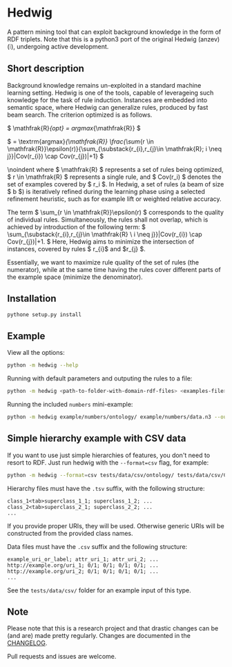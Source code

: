 # Hedwig #

A pattern mining tool that can exploit background knowledge in the form of RDF triplets.
Note that this is a python3 port of the original Hedwig (anzev) (:grey_exclamation:), undergoing active development.

## Short description ##

Background knowledge remains un-exploited in a standard machine learning setting. Hedwig is one of the tools, capable of leverageing such knowledge for the task of rule induction. Instances are embedded into semantic space, where Hedwig can generalize rules, produced by fast beam search. The criterion optimized is as follows.

$ \mathfrak{R}_{opt} = argmax_{\mathfrak{R}} $

$ = \textrm{argmax}_{\mathfrak{R}} \frac{\sum_{r \in \mathfrak{R}}\epsilon(r)}{\sum_{\substack{r_{i},r_{j}\in \mathfrak{R}; i \neq j}}|Cov(r_{i}) \cap Cov(r_{j})|+1} $

\noindent where $ \mathfrak{R} $ represents a set of rules being optimized, $ r \in \mathfrak{R} $ represents a single rule, and $ Cov(r_i) $ denotes the set of examples covered by $ r_i $. In Hedwig, a set of rules (a beam of size $ b $) is iteratively refined during the learning phase using a selected refinement heuristic, such as for example lift or weighted relative accuracy.

The term $ \sum_{r \in \mathfrak{R}}\epsilon(r) $  corresponds to the quality of individual rules. Simultaneously, the rules shall not overlap, which is achieved by introduction of the following term:
$ \sum_{\substack{r_{i},r_{j}\in \mathfrak{R} \\ i \neq j}}|Cov(r_{i}) \cap Cov(r_{j})|+1. $ 
Here, Hedwig aims to minimize the intersection of instances, covered by rules $ r_{i}$ and $r_{j} $.

 Essentially, we want to maximize rule quality of the set of rules (the numerator), while at the same time having the rules cover different parts of the example space (minimize the denominator).

## Installation ##

```bash
pythone setup.py install
```

## Example ##

View all the options:

```bash
python -m hedwig --help
```

Running with default parameters and outputing the rules to a file:

```bash
python -m hedwig <path-to-folder-with-domain-rdf-files> <examples-file>.n3 -o rules
```
Running the included `numbers` mini-example:

```bash
python -m hedwig example/numbers/ontology/ example/numbers/data.n3 --output=rules --adjust=none --leaves --support=0 --beam=1
```

## Simple hierarchy example with CSV data ##

If you want to use just simple hierarchies of features, you don't need to resort
to RDF. Just run hedwig with the `--format=csv` flag, for example:

```bash
python -m hedwig --format=csv tests/data/csv/ontology/ tests/data/csv/Cities_clusters.csv -o rules
```

Hierarchy files must have the `.tsv` suffix, with the following structure:

```
class_1<tab>superclass_1_1; superclass_1_2; ...
class_2<tab>superclass_2_1; superclass_2_2; ...
...
```

If you provide proper URIs, they will be used. Otherwise generic URIs will be constructed
from the provided class names.

Data files must have the `.csv` suffix and the following structure:

```
example_uri_or_label; attr_uri_1; attr_uri_2; ...
http://example.org/uri_1; 0/1; 0/1; 0/1; 0/1; ...
http://example.org/uri_2; 0/1; 0/1; 0/1; 0/1; ...
...
```

See the `tests/data/csv/` folder for an example input of this type.

## Note ##

Please note that this is a research project and that drastic changes can be (and are) made pretty regularly. Changes are documented in the [CHANGELOG](CHANGELOG.md).

Pull requests and issues are welcome.
